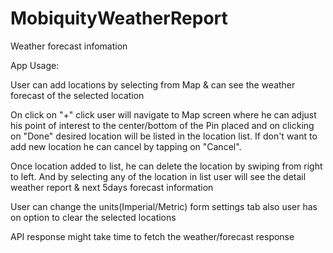 # MobiquityWeatherReport

Weather forecast infomation

App Usage:

User can add locations by selecting from Map & can see the weather forecast of the selected location

On click on "+" click user will navigate to Map screen where he can adjust his point of interest to the center/bottom of the Pin placed and on clicking on "Done" desired location will be listed in the location list. If don't want to add new location he can cancel by tapping on "Cancel".

Once location added to list, he can delete the location by swiping from right to left. And by selecting any of the location in list user will see the detail weather report & next 5days forecast information

User can change the units(Imperial/Metric) form settings tab also user has on option to clear the selected locations

API response might take time to fetch the weather/forecast response
